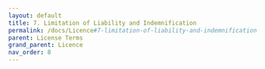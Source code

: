 ```yaml
---
layout: default
title: 7. Limitation of Liability and Indemnification
permalink: /docs/Licence#7-limitation-of-liability-and-indemnification
parent: License Terms
grand_parent: Licence
nav_order: 8
---
```

